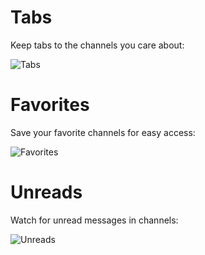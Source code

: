 # Tabs
Keep tabs to the channels you care about:

![Tabs](https://github.com/samfundev/BetterDiscordStuff/raw/master/Plugins/ChannelTabs/tabs.gif)

# Favorites
Save your favorite channels for easy access:

![Favorites](https://github.com/samfundev/BetterDiscordStuff/raw/master/Plugins/ChannelTabs/favorites.gif)

# Unreads
Watch for unread messages in channels:

![Unreads](https://github.com/samfundev/BetterDiscordStuff/raw/master/Plugins/ChannelTabs/unreads.gif)